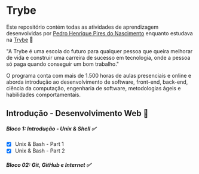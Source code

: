 # Trybe
Este repositório contém todas as atividades de aprendizagem desenvolvidas por [Pedro Henrique Pires do Nascimento](https://www.linkedin.com/in/pedro-henrique-pires-8342b2161/) enquanto estudava na [Trybe](https://www.betrybe.com/) :rocket:

"A Trybe é uma escola do futuro para qualquer pessoa que queira melhorar de vida e construir uma carreira de sucesso em tecnologia, onde a pessoa só paga quando conseguir um bom trabalho."

O programa conta com mais de 1.500 horas de aulas presenciais e online e aborda introdução ao desenvolvimento de software, front-end, back-end, ciência da computação, engenharia de software, metodologias ágeis e habilidades comportamentais.

## Introdução - Desenvolvimento Web :red_circle:

##### Bloco 1: Introdução - Unix & Shell :white_check_mark:
- [x] Unix & Bash - Part 1
- [x] Unix & Bash - Part 2

##### Bloco 02: Git, GitHub e Internet :white_check_mark:
